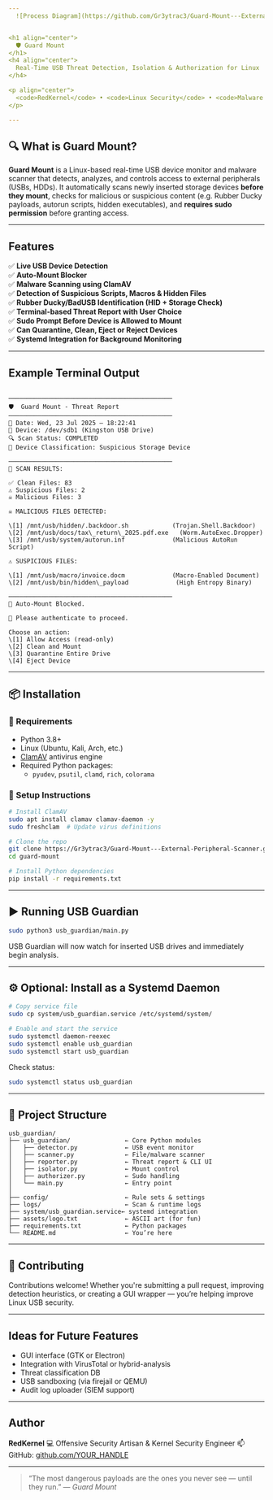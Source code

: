```yaml
---
  ![Process Diagram](https://github.com/Gr3ytrac3/Guard-Mount---External-Peripheral-Scanner/blob/b5dbbb53f08e5192246df2ff8e7643b0ae4676ab/guard-mount.png)


<h1 align="center">
  🛡️ Guard Mount
</h1>
<h4 align="center">
  Real-Time USB Threat Detection, Isolation & Authorization for Linux
</h4>

<p align="center">
  <code>RedKernel</code> • <code>Linux Security</code> • <code>Malware Prevention</code> • <code>Red Team Defense</code>
</p>

---
```


## 🔍 What is Guard Mount?

**Guard Mount** is a Linux-based real-time USB device monitor and malware scanner that detects, analyzes, and controls access to external peripherals (USBs, HDDs). It automatically scans newly inserted storage devices **before they mount**, checks for malicious or suspicious content (e.g. Rubber Ducky payloads, autorun scripts, hidden executables), and **requires sudo permission** before granting access.

---

## Features

✅ **Live USB Device Detection**  
✅ **Auto-Mount Blocker**  
✅ **Malware Scanning using ClamAV**  
✅ **Detection of Suspicious Scripts, Macros & Hidden Files**  
✅ **Rubber Ducky/BadUSB Identification (HID + Storage Check)**  
✅ **Terminal-based Threat Report with User Choice**  
✅ **Sudo Prompt Before Device is Allowed to Mount**  
✅ **Can Quarantine, Clean, Eject or Reject Devices**  
✅ **Systemd Integration for Background Monitoring**

---

## Example Terminal Output

```

─────────────────────────────────────────────
🛡️  Guard Mount - Threat Report
─────────────────────────────────────────────
📅 Date: Wed, 23 Jul 2025 — 18:22:41
📂 Device: /dev/sdb1 (Kingston USB Drive)
🔍 Scan Status: COMPLETED
🧠 Device Classification: Suspicious Storage Device

─────────────────────────────────────────────
🔬 SCAN RESULTS:

✅ Clean Files: 83
⚠️ Suspicious Files: 2
☠️ Malicious Files: 3

☠️ MALICIOUS FILES DETECTED:

\[1] /mnt/usb/hidden/.backdoor.sh            (Trojan.Shell.Backdoor)
\[2] /mnt/usb/docs/tax\_return\_2025.pdf.exe   (Worm.AutoExec.Dropper)
\[3] /mnt/usb/system/autorun.inf             (Malicious AutoRun Script)

⚠️ SUSPICIOUS FILES:

\[1] /mnt/usb/macro/invoice.docm             (Macro-Enabled Document)
\[2] /mnt/usb/bin/hidden\_payload             (High Entropy Binary)

─────────────────────────────────────────────
🛑 Auto-Mount Blocked.

🔐 Please authenticate to proceed.

Choose an action:
\[1] Allow Access (read-only)
\[2] Clean and Mount
\[3] Quarantine Entire Drive
\[4] Eject Device

````

---

## 📦 Installation

### 🔧 Requirements

- Python 3.8+
- Linux (Ubuntu, Kali, Arch, etc.)
- [ClamAV](https://www.clamav.net/) antivirus engine
- Required Python packages:
  - `pyudev`, `psutil`, `clamd`, `rich`, `colorama`

### 🧪 Setup Instructions

```bash
# Install ClamAV
sudo apt install clamav clamav-daemon -y
sudo freshclam  # Update virus definitions

# Clone the repo
git clone https://Gr3ytrac3/Guard-Mount---External-Peripheral-Scanner.git
cd guard-mount

# Install Python dependencies
pip install -r requirements.txt
````

---

## ▶️ Running USB Guardian

```bash
sudo python3 usb_guardian/main.py
```

USB Guardian will now watch for inserted USB drives and immediately begin analysis.

---

## ⚙️ Optional: Install as a Systemd Daemon

```bash
# Copy service file
sudo cp system/usb_guardian.service /etc/systemd/system/

# Enable and start the service
sudo systemctl daemon-reexec
sudo systemctl enable usb_guardian
sudo systemctl start usb_guardian
```

Check status:

```bash
sudo systemctl status usb_guardian
```

---

## 📁 Project Structure

```plaintext
usb_guardian/
├── usb_guardian/               ← Core Python modules
│   ├── detector.py             ← USB event monitor
│   ├── scanner.py              ← File/malware scanner
│   ├── reporter.py             ← Threat report & CLI UI
│   ├── isolator.py             ← Mount control
│   ├── authorizer.py           ← Sudo handling
│   └── main.py                 ← Entry point
│
├── config/                     ← Rule sets & settings
├── logs/                       ← Scan & runtime logs
├── system/usb_guardian.service← systemd integration
├── assets/logo.txt             ← ASCII art (for fun)
├── requirements.txt            ← Python packages
└── README.md                   ← You’re here
```

---

## 🤝 Contributing

Contributions welcome! Whether you're submitting a pull request, improving detection heuristics, or creating a GUI wrapper — you’re helping improve Linux USB security.

---

## Ideas for Future Features

* GUI interface (GTK or Electron)
* Integration with VirusTotal or hybrid-analysis
* Threat classification DB
* USB sandboxing (via firejail or QEMU)
* Audit log uploader (SIEM support)

---

## Author

**RedKernel**
💻 Offensive Security Artisan & Kernel Security Engineer
📫 GitHub: [github.com/YOUR\_HANDLE](https://github.com/Gr3ytrac3)

---

> “The most dangerous payloads are the ones you never see — until they run.”
> — *Guard Mount*
